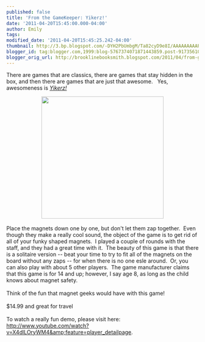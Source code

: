 ```yaml
---
published: false
title: 'From the GameKeeper: Yikerz!'
date: '2011-04-20T15:45:00.000-04:00'
author: Emily
tags: 
modified_date: '2011-04-20T15:45:25.242-04:00'
thumbnail: http://3.bp.blogspot.com/-DYH2PbUmbgM/Ta82cyD9e8I/AAAAAAAAAPg/7aaFV_BLL1w/s72-c/71yZjccvZIL__AA1000_.jpg
blogger_id: tag:blogger.com,1999:blog-5767374071871443859.post-91735610705533652
blogger_orig_url: http://brooklinebooksmith.blogspot.com/2011/04/from-gamekeeper-yikerz.html
---
```


There are games that are classics, there are games that stay hidden in the box, and then there are games that are just that awesome.&nbsp;&nbsp; Yes, awesomeness is <em><a href="http://www.yikerzgame.com/yikerz_02_whatis.html">Yikerz!</a>&nbsp; </em><br /><div class="separator" style="clear: both; text-align: center;"><a href="http://3.bp.blogspot.com/-DYH2PbUmbgM/Ta82cyD9e8I/AAAAAAAAAPg/7aaFV_BLL1w/s1600/71yZjccvZIL__AA1000_.jpg" imageanchor="1" style="margin-left: 1em; margin-right: 1em;"><img border="0" height="320" i8="true" src="http://3.bp.blogspot.com/-DYH2PbUmbgM/Ta82cyD9e8I/AAAAAAAAAPg/7aaFV_BLL1w/s320/71yZjccvZIL__AA1000_.jpg" width="320" /></a></div><br />Place the magnets down one by one, but don't let them zap together.&nbsp; Even though they make a really cool sound, the object of the game is to get rid of all of your funky shaped magnets.&nbsp; I played a couple of rounds with the staff, and they had a great time with it.&nbsp; The beauty of this game is that there is a solitaire version -- beat your time to try to fit all of the magnets on the board without any zaps -- for when there is no one esle around.&nbsp; Or, you can also&nbsp;play with about 5 other&nbsp;players.&nbsp; The game manufacturer claims that this game is for 14 and up; however, I say age 8, as long as the child knows about magnet safety.<br /><br />Think of the fun that magnet geeks would have with this game!<br /><br />$14.99 and&nbsp;great for travel<br /><br />To watch a really fun demo, please visit here: <a href="http://www.youtube.com/watch?v=X4dlLOryWM4&amp;feature=player_detailpage">http://www.youtube.com/watch?v=X4dlLOryWM4&amp;feature=player_detailpage</a>.